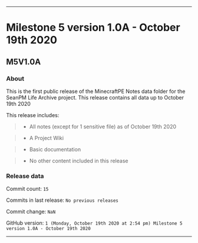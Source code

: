
***

# Milestone 5 version 1.0A - October 19th 2020

## M5V1.0A

### About

This is the first public release of the MinecraftPE Notes data folder for the SeanPM Life Archive project. This release contains all data up to October 19th 2020

This release includes:

> * All notes (except for 1 sensitive file) as of October 19th 2020

> * A Project Wiki

> * Basic documentation

> * No other content included in this release

### Release data

Commit count: `15`

Commits in last release: `No previous releases`

Commit change: `NaN`

GitHub version: `1 (Monday, October 19th 2020 at 2:54 pm) Milestone 5 version 1.0A - October 19th 2020`

***
